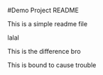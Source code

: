 #Demo Project README

This is a simple readme file

lalal

This is the difference bro

This is bound to cause trouble
